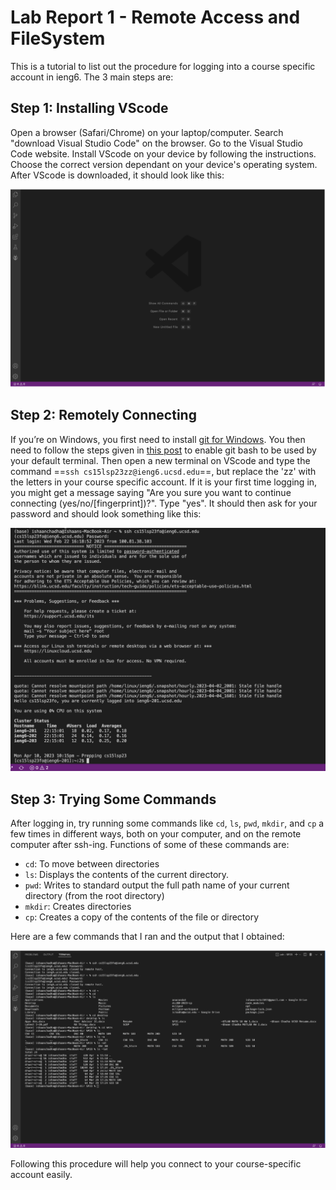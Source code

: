 # Lab Report 1 - Remote Access and FileSystem

This is a tutorial to list out the procedure for logging into a course specific account in ieng6. The 3 main steps are:

## Step 1: Installing VScode
Open a browser (Safari/Chrome) on your laptop/computer. Search "download Visual Studio Code" on the browser. Go to the Visual Studio Code website. Install VScode on your device by following the instructions. Choose the correct version dependant on your device's operating system. After VScode is downloaded, it should look like this:

![Image](VScode.png)

## Step 2: Remotely Connecting
If you’re on Windows, you first need to install [git for Windows](https://gitforwindows.org/). You then need to follow the steps given in [this post](https://stackoverflow.com/a/50527994) to enable git bash to be used by your default terminal. Then open a new terminal on VScode and type the command ==`ssh cs15lsp23zz@ieng6.ucsd.edu`==, but replace the 'zz' with the letters in your course specific account. If it is your first time logging in, you might get a message saying "Are you sure you want to continue connecting (yes/no/[fingerprint])?". Type "yes". It should then ask for your password and should look something like this:

![Image](Commands.png)

## Step 3: Trying Some Commands
After logging in, try running some commands like `cd`, `ls`, `pwd`, `mkdir`, and `cp` a few times in different ways, both on your computer, and on the remote computer after ssh-ing.
Functions of some of these commands are:
* `cd`: To move between directories
* `ls`: Displays the contents of the current directory.
* `pwd`: Writes to standard output the full path name of your current directory (from the root directory)
* `mkdir`: Creates directories
* `cp`: Creates a copy of the contents of the file or directory

Here are a few commands that I ran and the output that I obtained:

![Image](Setup.png)

Following this procedure will help you connect to your course-specific account easily.
